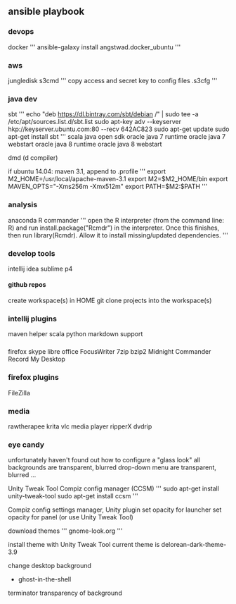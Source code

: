 ## ansible playbook


### devops
docker
'''
ansible-galaxy install angstwad.docker_ubuntu
'''

### aws
jungledisk
s3cmd
'''
copy access and secret key to config files
.s3cfg
'''

### java dev
sbt
'''
echo "deb https://dl.bintray.com/sbt/debian /" | sudo tee -a /etc/apt/sources.list.d/sbt.list
sudo apt-key adv --keyserver hkp://keyserver.ubuntu.com:80 --recv 642AC823
sudo apt-get update
sudo apt-get install sbt
'''
scala
java open sdk
oracle java 7 runtime
oracle java 7 webstart
oracle java 8 runtime
oracle java 8 webstart

dmd (d compiler)

if ubuntu 14.04:
	maven 3.1, append to .profile
'''
export M2_HOME=/usr/local/apache-maven-3.1
export M2=$M2_HOME/bin
export MAVEN_OPTS="-Xms256m -Xmx512m"
export PATH=$M2:$PATH
'''


### analysis
anaconda
R commander
'''
open the R interpreter (from the command line: R) and run install.package("Rcmdr") in the interpreter. Once this finishes, then run library(Rcmdr). Allow it to install missing/updated dependencies.
'''

### develop tools
intellij idea
sublime
p4


#### github repos
create workspace(s) in HOME
git clone projects into the workspace(s)

### intellij plugins
maven helper
scala
python
markdown support

### 
firefox
skype
libre office
FocusWriter
7zip
bzip2
Midnight Commander
Record My Desktop


### firefox plugins
FileZilla

### media
rawtherapee
krita
vlc media player
ripperX
dvdrip


### eye candy
unfortunately haven't found out how to configure a "glass look"
  all backgrounds are transparent, blurred
  drop-down menu are transparent, blurred
  ...

Unity Tweak Tool
Compiz config manager (CCSM)
'''
sudo apt-get install unity-tweak-tool
sudo apt-get install ccsm
'''

Compiz config settings manager, Unity plugin
	set opacity for launcher
	set opacity for panel (or use Unity Tweak Tool)


download themes
'''
gnome-look.org
'''

install theme with Unity Tweak Tool
  current theme is delorean-dark-theme-3.9

change desktop background
* ghost-in-the-shell

terminator
	transparency of background
